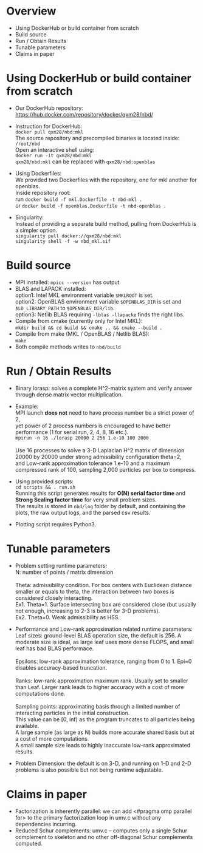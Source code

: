 ﻿

# Overview
* Using DockerHub or build container from scratch
* Build source
* Run / Obtain Results
* Tunable parameters
* Claims in paper

# Using DockerHub or build container from scratch
* Our DockerHub repository: https://hub.docker.com/repository/docker/qxm28/nbd/
* Instruction for DockerHub: \
`docker pull qxm28/nbd:mkl` \
The source repository and precompiled binaries is located inside: \
`/root/nbd` \
Open an interactive shell using: \
`docker run -it qxm28/nbd:mkl` \
`qxm28/nbd:mkl` can be replaced with `qxm28/nbd:openblas`

* Using Dockerfiles: \
We provided two Dockerfiles with the repository, one for mkl another for openblas. \
Inside repository root: \
run `docker build -f mkl.Dockerfile -t nbd-mkl .` \
or `docker build -f openblas.Dockerfile -t nbd-openblas .`

* Singularity: \
Instead of providing a separate build method, pulling from DockerHub is a simpler option. \
`singularity pull docker://qxm28/nbd:mkl` \
`singularity shell -f -w nbd_mkl.sif`

# Build source
* MPI installed: `mpicc --version` has output
* BLAS and LAPACK installed: \
option1: Intel MKL environment variable `$MKLROOT` is set. \
option2: OpenBLAS environment variable `$OPENBLAS_DIR` is set and `$LD_LIBRARY_PATH` to `$OPENBLAS_DIR/lib`. \
option3: Netlib BLAS requiring `-lblas -llapacke` finds the right libs.
* Compile from cmake (currently only for Intel MKL): \
`mkdir build && cd build && cmake .. && cmake --build .`
* Compile from make (MKL / OpenBLAS / Netlib BLAS): \
`make`
* Both compile methods writes to `nbd/build`

# Run / Obtain Results
* Binary lorasp: solves a complete H^2-matrix system and verify answer through dense matrix vector multiplication.
* Example: \
MPI launch **does not** need to have process number be a strict power of 2, \
yet power of 2 process numbers is encouraged to have better performance (1 for serial run, 2, 4, 8, 16 etc.). \
`mpirun -n 16 ./lorasp 20000 2 256 1.e-10 100 2000` \
\
Use 16 processes to solve a 3-D Laplacian H^2 matrix of dimension 20000 by 20000 under strong admissibility configuration theta=2, \
and Low-rank approximation tolerance 1.e-10 and a maximum compressed rank of 100, sampling 2,000 particles per box to compress.
* Using provided scripts: \
`cd scripts && . run.sh` \
Running this script generates results for **O(N) serial factor time** and **Strong Scaling factor time** for very small problem sizes. \
The results is stored in `nbd/log` folder by default, and containing the plots, the raw output logs, and the parsed csv results.

* Plotting script requires Python3.

# Tunable parameters
* Problem setting runtime parameters: \
N: number of points / matrix dimension \
\
Theta: admissibility condition. For box centers with Euclidean distance smaller or equals to theta, the interaction between two boxes is considered closely interacting. \
Ex1. Theta=1. Surface intersecting box are considered close (but usually not enough, increasing to 2-3 is better for 3-D problems).\
Ex2. Theta=0. Weak admissibility as HSS.

* Performance and Low-rank approximation related runtime parameters: \
Leaf sizes: ground-level BLAS operation size, the default is 256. A moderate size is ideal, as large leaf uses more dense FLOPS, and small leaf has bad BLAS performace. \
\
Epsilons: low-rank approximation tolerance, ranging from 0 to 1. Epi=0 disables accuracy-based truncation. \
\
Ranks: low-rank approximation maximum rank. Usually set to smaller than Leaf. Larger rank leads to higher accuracy with a cost of more computations done. \
\
Sampling points: approximating basis through a limited number of interacting particles in the initial construction. \
This value can be [0, inf) as the program truncates to all particles being available. \
A large sample (as large as N) builds more accurate shared basis but at a cost of more computations. \
A small sample size leads to highly inaccurate low-rank approximated results.

* Problem Dimension: the default is on 3-D, and running on 1-D and 2-D problems is also possible but not being runtime adjustable.

# Claims in paper
* Factorization is inherently parallel: we can add <#pragma omp parallel for> to the primary factorization loop in umv.c without any dependencies incurring.
* Reduced Schur complements: umv.c – computes only a single Schur complement to skeleton and no other off-diagonal Schur complements computed.

